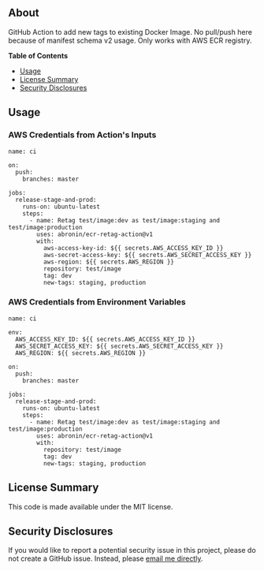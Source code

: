 ## About

GitHub Action to add new tags to existing Docker Image. No pull/push here because of manifest schema v2 usage. Only works with AWS ECR registry.

**Table of Contents**

<!-- toc -->

- [Usage](#usage)
- [License Summary](#license-summary)
- [Security Disclosures](#security-disclosures)

<!-- tocstop -->

## Usage

### AWS Credentials from Action's Inputs

```
name: ci

on:
  push:
    branches: master

jobs:
  release-stage-and-prod:
    runs-on: ubuntu-latest
    steps:
      - name: Retag test/image:dev as test/image:staging and test/image:production
        uses: abronin/ecr-retag-action@v1
        with:
          aws-access-key-id: ${{ secrets.AWS_ACCESS_KEY_ID }}
          aws-secret-access-key: ${{ secrets.AWS_SECRET_ACCESS_KEY }}
          aws-region: ${{ secrets.AWS_REGION }}
          repository: test/image
          tag: dev
          new-tags: staging, production
```

### AWS Credentials from Environment Variables

```
name: ci

env:
  AWS_ACCESS_KEY_ID: ${{ secrets.AWS_ACCESS_KEY_ID }}
  AWS_SECRET_ACCESS_KEY: ${{ secrets.AWS_SECRET_ACCESS_KEY }}
  AWS_REGION: ${{ secrets.AWS_REGION }}

on:
  push:
    branches: master

jobs:
  release-stage-and-prod:
    runs-on: ubuntu-latest
    steps:
      - name: Retag test/image:dev as test/image:staging and test/image:production
        uses: abronin/ecr-retag-action@v1
        with:
          repository: test/image
          tag: dev
          new-tags: staging, production
```
## License Summary

This code is made available under the MIT license.

## Security Disclosures

If you would like to report a potential security issue in this project, please do not create a GitHub issue.  Instead, please [email me directly](mailto:abronin@gmail.com).
